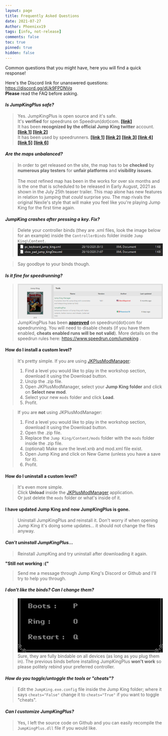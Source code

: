 ```yaml
---
layout: page
title: Frequently Asked Questions
date: 2021-07-27
Author: Phoenixx19
tags: [info, not-release]
comments: false
toc: true
pinned: true
hidden: false
---
```


Common questions that you might have, here you will find a quick response! <!-- more -->

Here's the Discord link for unanswered questions: https://discord.gg/dUk9FPDNVq
<br>**Please** read the FAQ before asking.

#### _Is JumpKingPlus safe?_
> Yes. JumpKingPlus is open source and it's safe.<br> It's **verified** for speedruns on Speedrun(dot)com. [**[link]**](https://www.speedrun.com/jumpking/resources)<br>It has been **recognized by the official Jump King twitter** account. [**[link 1]**](https://twitter.com/nexilegames/status/1325429701549027333) [**[link 2]**](https://twitter.com/nexilegames/status/1419312990705291268)<br>It has been used by speedrunners. [**[link 1]**](https://www.twitch.tv/videos/953858437) [**[link 2]**](https://www.twitch.tv/videos/1025815511/?&tt_content=channel_name&tt_medium=embed) [**[link 3]**](https://www.youtube.com/watch?v=mGp-bJN-UFg) [**[link 4]**](https://www.youtube.com/watch?v=ztkh-5g_N_c) [**[link 5]**](https://www.twitch.tv/videos/895408065/?&tt_content=channel_name&tt_medium=embed) [**[link 6]**](https://www.youtube.com/watch?v=WvFE5sDvriU)

#### _Are the maps unbalanced?_
> In order to get released on the site, the map has to be **checked** by **numerous play testers** for **unfair platforms** and **visibility issues**.<br><br>The most refined map has been in the works for over six months and is the one that is scheduled to be released in Early August, 2021 as shown in the July 25th teaser trailer. This map alone has new features in relation to jumping that *could* surprise you. The map rivals the original Nexile's style that will make you feel like you're playing Jump King for the first time again.

#### _JumpKing crashes after pressing a key. Fix?_
> Delete your controller binds (they are .xml files, look the image below for an example) inside the `ControllerBinds` folder inside `Jump King\Content`.
![binds](https://raw.githubusercontent.com/Phoenixx19/JumpKingPlus/www/images/files.png)

> Say goodbye to your binds though.

#### _Is it fine for speedrunning?_
> ![tools](https://raw.githubusercontent.com/Phoenixx19/JumpKingPlus/www/images/tools.png)
JumpKingPlus has been [**approved**](https://phoenixx19.github.io/JumpKingPlus/speedrun) on speedrun(dot)com for speedrunning. You will need to disable cheats (if you have them enabled, **cheats enabled runs will be not valid**). More details on the speedrun rules here: https://www.speedrun.com/jumpking .

#### How do I install a custom level?
>It's pretty simple. If you are using [JKPlusModManager](https://github.com/Phoenixx19/JumpKingPlus/releases/download/v1.2.0/JKPlusModManager-v0.1.0.exe):
> 1. Find a level you would like to play in the workshop section, download it using the Download button.
> 2. Unzip the .zip file.
> 3. Open JKPlusModManager, select your **Jump King folder** and click on **Select new mod**.
> 4. Select your new `mods` folder and click **Load**.
> 5. Profit.

> If you are **not** using JKPlusModManager:
> 1. Find a level you would like to play in the workshop section, download it using the Download button.
> 2. Open the .zip file.
> 3. Replace the `Jump King/Content/mods` folder with the `mods` folder inside the .zip file.
> 4. (optional) Make sure the level.xnb and mod.xml file exist.
> 5. Open Jump King and click on New Game (unless you have a save for it).
> 6. Profit.

#### How do I uninstall a custom level?
>It's even more simple.<br>Click **Unload** inside the [JKPlusModManager](https://github.com/Phoenixx19/JumpKingPlus/releases/download/v1.2.0/JKPlusModManager-v0.1.0.exe) application.<br>Or just delete the `mods` folder or what's inside of it.

#### I have updated Jump King and now JumpKingPlus is gone.
>Uninstall JumpKingPlus and reinstall it. Don't worry if when opening Jump King it's doing some updates... it should not change the files anyway.

#### _Can't uninstall JumpKingPlus..._
>Reinstall JumpKing and try uninstall after downloading it again.

__"Still not working :("__
>Send me a message through Jump King's Discord or Github and I'll try to help you through.

#### _I don't like the binds? Can I change them?_
>![Bind](https://raw.githubusercontent.com/Phoenixx19/JumpKingPlus/www/images/bind.png)
Sure, they are fully bindable on all devices (as long as you plug them in).
The previous binds before installing JumpKingPlus **won't work** so please politely rebind your preferred controller.

#### _How do you toggle/untoggle the tools or "cheats"?_
>Edit the `JumpKing.exe.config` file inside the Jump King folder; where it says `cheats="False"` change it to `cheats="True"` if you want to toggle "cheats".

#### _Can I customize JumpKingPlus?_
>Yes, I left the source code on Github and you can easily recompile the `JumpKingPlus.dll` file if you would like.